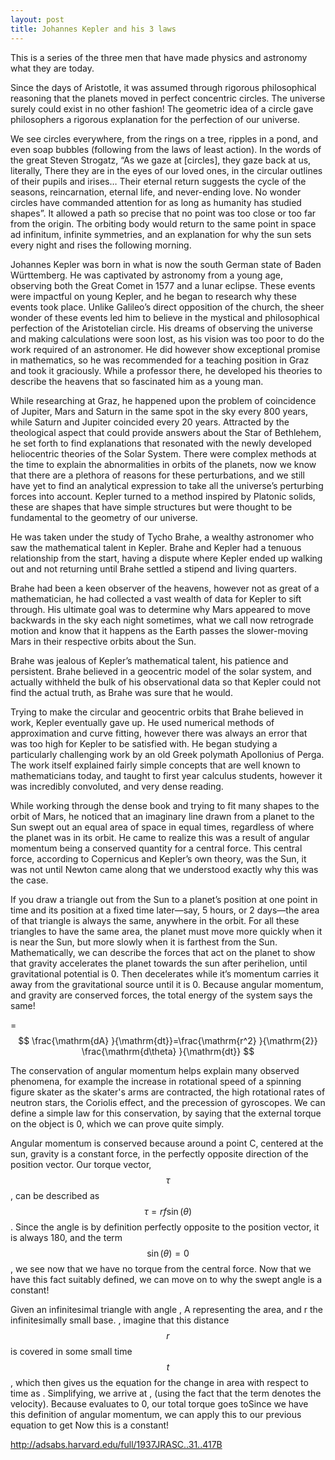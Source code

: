 ```yaml
---
layout: post
title: Johannes Kepler and his 3 laws
---
```


This is a series of the three men that have made physics and astronomy what they are today. 

Since the days of Aristotle, it was assumed through rigorous philosophical reasoning that the planets moved in perfect concentric circles. The universe surely could exist in no other fashion! The geometric idea of a circle gave philosophers a rigorous explanation for the perfection of our universe. 

We see circles everywhere, from the rings on a tree, ripples in a pond, and even soap bubbles (following from the laws of least action). In the words of the great Steven Strogatz, “As we gaze at [circles], they gaze back at us, literally, There they are in the eyes of our loved ones, in the circular outlines of their pupils and irises… Their eternal return suggests the cycle of the seasons, reincarnation, eternal life, and never-ending love. No wonder circles have commanded attention for as long as humanity has studied shapes”. It allowed a path so precise that no point was too close or too far from the origin. The orbiting body would return to the same point in space ad infinitum, infinite symmetries, and an explanation for why the sun sets every night and rises the following morning.

Johannes Kepler was born in what is now the south German state of Baden Württemberg. He was captivated by astronomy from a young age, observing both the Great Comet in 1577 and a lunar eclipse. These events were impactful on young Kepler, and he began to research why these events took place. Unlike Galileo’s direct opposition of the church, the sheer wonder of these events led him to believe in the mystical and philosophical perfection of the Aristotelian circle. His dreams of observing the universe and making calculations were soon lost, as his vision was too poor to do the work required of an astronomer. He did however show exceptional promise in mathematics, so he was recommended for a teaching position in Graz and took it graciously. While a professor there, he developed his theories to describe the heavens that so fascinated him as a young man. 

While researching at Graz, he happened upon the problem of coincidence of Jupiter, Mars and Saturn in the same spot in the sky every 800 years, while Saturn and Jupiter coincided every 20 years. Attracted by the theological aspect that could provide answers about the Star of Bethlehem, he set forth to find explanations that resonated with the newly developed heliocentric theories of the Solar System. There were complex methods at the time to explain the abnormalities in orbits of the planets, now we know that there are a plethora of reasons for these perturbations, and we still have yet to find an analytical expression to take all the universe’s perturbing forces into account. Kepler turned to a method inspired by Platonic solids, these are shapes that have simple structures but were thought to be fundamental to the geometry of our universe.  

He was taken under the study of Tycho Brahe, a wealthy astronomer who saw the mathematical talent in Kepler. Brahe and Kepler had a tenuous relationship from the start, having a dispute where Kepler ended up walking out and not returning until Brahe settled a stipend and living quarters.

Brahe had been a keen observer of the heavens, however not as great of a mathematician, he had collected a vast wealth of data for Kepler to sift through. His ultimate goal was to determine why Mars appeared to move backwards in the sky each night sometimes, what we call now retrograde motion and know that it happens as the Earth passes the slower-moving Mars in their respective orbits about the Sun. 



Brahe was jealous of Kepler’s mathematical talent, his patience and persistent. Brahe believed in a geocentric model of the solar system, and actually withheld the bulk of his observational data so that Kepler could not find the actual truth, as Brahe was sure that he would. 

Trying to make the circular and geocentric orbits that Brahe believed in work, Kepler eventually gave up. He used numerical methods of approximation and curve fitting, however there was always an error that was too high for Kepler to be satisfied with. He began studying a particularly challenging work by an old Greek polymath Apollonius of Perga. The work itself explained fairly simple concepts that are well known to mathematicians today, and taught to first year calculus students, however it was incredibly convoluted, and very dense reading. 

While working through the dense book and trying to fit many shapes to the orbit of Mars, he noticed that an imaginary line drawn from a planet to the Sun swept out an equal area of space in equal times, regardless of where the planet was in its orbit. He came to realize this was a result of angular momentum being a conserved quantity for a central force. This central force, according to Copernicus and Kepler’s own theory, was the Sun, it was not until Newton came along that we understood exactly why this was the case. 

If you draw a triangle out from the Sun to a planet’s position at one point in time and its position at a fixed time later—say, 5 hours, or 2 days—the area of that triangle is always the same, anywhere in the orbit. 
For all these triangles to have the same area, the planet must move more quickly when it is near the Sun, but more slowly when it is farthest from the Sun. 
Mathematically, we can describe the forces that act on the planet to show that gravity accelerates the planet towards the sun after perihelion, until gravitational potential is 0. Then decelerates while it’s momentum carries it away from the gravitational source until it is 0. Because angular momentum, and gravity are conserved forces, the total energy of the system says the same!

 = $$ \frac{\mathrm{dA} }{\mathrm{dt}}=\frac{\mathrm{r^2} }{\mathrm{2}} \frac{\mathrm{d\theta} }{\mathrm{dt}} $$

The conservation of angular momentum helps explain many observed phenomena, for example the increase in rotational speed of a spinning figure skater as the skater's arms are contracted, the high rotational rates of neutron stars, the Coriolis effect, and the precession of gyroscopes. We can define a simple law for this conservation, by saying that the external torque on the object is 0, which we can prove quite simply. 

Angular momentum is conserved because around a point C, centered at the sun, gravity is a constant force, in the perfectly opposite direction of the position vector. Our torque vector, $$ \tau $$, can be described as $$ \tau =rf \sin(\theta ) $$. Since the angle is by definition perfectly opposite to the position vector, it is always 180, and the term $$ \sin(\theta) =0 $$, we see now that we have no torque from the central force. Now that we have this fact suitably defined, we can move on to why the swept angle is a constant! 

Given an infinitesimal triangle with angle , A representing the area, and r the infinitesimally small base. , imagine that this distance $$ r $$ is covered in some small time $$ t $$, which then gives us the equation for the change in area with respect to time as . Simplifying, we arrive at ,  (using the fact that the term  denotes the velocity). Because  evaluates to 0, our total torque goes toSince we have this definition of angular momentum, we can apply this to our previous equation to get 
Now this is a constant!



http://adsabs.harvard.edu/full/1937JRASC..31..417B
